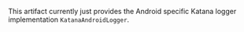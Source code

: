 This artifact currently just provides the Android specific Katana logger implementation `KatanaAndroidLogger`.
